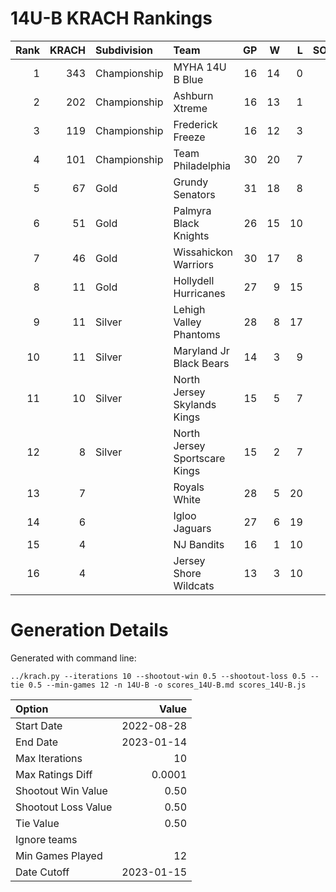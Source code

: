 # 14U-B KRACH Rankings
Rank|KRACH|Subdivision|Team|GP|W|L|SOW|SOL|T|SoS
---:|---:|:---|:---|---:|---:|---:|---:|---:|---:|---:
1|343|Championship|MYHA 14U B Blue|16|14|0|1|1|0|54
2|202|Championship|Ashburn Xtreme|16|13|1|2|0|0|43
3|119|Championship|Frederick Freeze|16|12|3|1|0|0|55
4|101|Championship|Team Philadelphia|30|20|7|2|1|0|80
5|67|Gold|Grundy Senators|31|18|8|0|5|0|74
6|51|Gold|Palmyra Black Knights|26|15|10|1|0|0|91
7|46|Gold|Wissahickon Warriors|30|17|8|2|3|0|44
8|11|Gold|Hollydell Hurricanes|27|9|15|1|2|0|45
9|11|Silver|Lehigh Valley Phantoms|28|8|17|2|1|0|64
10|11|Silver|Maryland Jr Black Bears|14|3|9|1|1|0|43
11|10|Silver|North Jersey Skylands Kings|15|5|7|2|0|1|42
12|8|Silver|North Jersey Sportscare Kings|15|2|7|4|2|0|33
13|7||Royals White|28|5|20|1|2|0|81
14|6||Igloo Jaguars|27|6|19|0|1|1|45
15|4||NJ Bandits|16|1|10|2|3|0|32
16|4||Jersey Shore Wildcats|13|3|10|0|0|0|27
# Generation Details

Generated with command line:
```
../krach.py --iterations 10 --shootout-win 0.5 --shootout-loss 0.5 --tie 0.5 --min-games 12 -n 14U-B -o scores_14U-B.md scores_14U-B.js
```

| Option | Value |
| :----- | ----: |
| Start Date | 2022-08-28 |
| End Date | 2023-01-14 |
| Max Iterations | 10 |
| Max Ratings Diff | 0.0001 |
| Shootout Win Value | 0.50 |
| Shootout Loss Value | 0.50 |
| Tie Value | 0.50 |
| Ignore teams |  |
| Min Games Played | 12 |
| Date Cutoff | 2023-01-15 |

